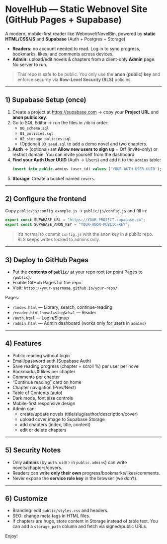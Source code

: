 # NovelHub — Static Webnovel Site (GitHub Pages + Supabase)

A modern, mobile-first reader like Webnovel/NovelBin, powered by **static HTML/CSS/JS** and **Supabase** (Auth + Postgres + Storage).  
- **Readers:** no account needed to read. Log in to sync progress, bookmarks, likes, and comments across devices.
- **Admin:** upload/edit novels & chapters from a client-only **Admin** page. No server to run.

> This repo is safe to be public. You only use the **anon (public) key** and enforce security via **Row-Level Security (RLS)** policies.

---

## 1) Supabase Setup (once)

1. Create a project at https://supabase.com → copy your **Project URL** and **anon public key**.
2. Go to SQL Editor → run the files in `/db` in order:
   - `00_schema.sql`
   - `01_policies.sql`
   - `02_storage_policies.sql`
   - (Optional) `03_seed.sql` to add a demo novel and two chapters.
3. **Auth** → (optional) set **Allow new users to sign up** = Off (invite-only) or restrict domain. You can invite yourself from the dashboard.
4. **Find your Auth User UUID** (Auth → Users) and add it to the `admins` table:
   ```sql
   insert into public.admins (user_id) values ('YOUR-AUTH-USER-UUID');
   ```
5. **Storage**: Create a bucket named `covers`.

---

## 2) Configure the frontend

Copy `public/js/config.example.js` → `public/js/config.js` and fill in:

```js
export const SUPABASE_URL = "https://YOUR-PROJECT.supabase.co";
export const SUPABASE_ANON_KEY = "YOUR-ANON-PUBLIC-KEY";
```

> It’s normal to commit `config.js` with the anon key in a public repo. RLS keeps writes locked to admins only.

---

## 3) Deploy to GitHub Pages

- Put the **contents of `public/`** at your repo root (or point Pages to `/public`).
- Enable GitHub Pages for the repo.
- Visit: `https://your-username.github.io/your-repo/`

Pages:
- `/index.html` — Library, search, continue-reading
- `/reader.html?novel=slug&ch=1` — Reader
- `/auth.html` — Login/Signup
- `/admin.html` — Admin dashboard (works only for users in `admins`)

---

## 4) Features

- Public reading without login
- Email/password auth (Supabase Auth)
- Save reading progress (chapter + scroll %) per user per novel
- Bookmarks & likes per chapter
- Comments per chapter
- “Continue reading” card on home
- Chapter navigation (Prev/Next)
- Table of Contents (auto)
- Dark mode, font size controls
- Mobile-first responsive design
- Admin can:
  - create/update novels (title/slug/author/description/cover)
  - upload cover image to Supabase Storage
  - add chapters (index, title, content)
  - edit or delete chapters

---

## 5) Security Notes

- Only **admins** (by `auth.uid()` in `public.admins`) can write novels/chapters/covers.
- Readers can write **only their own** progress/bookmarks/likes/comments.
- Never expose the **service role key** in the browser (we don’t).

---

## 6) Customize

- Branding: edit `public/styles.css` and headers.
- SEO: change meta tags in HTML files.
- If chapters are huge, store content in Storage instead of table text. You can add a `storage_path` column and fetch via signed/public URLs.

Enjoy!
